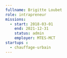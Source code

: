 ```yaml
---
fullname: Brigitte Loubet
role: intrapreneur
missions:
  - start: 2018-03-01
    end: 2021-12-31
    status: admin
    employer: MTES-MCT
startups :
  - chauffage-urbain
---
```

